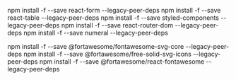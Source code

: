 npm install -f --save react-form --legacy-peer-deps
npm install -f --save react-table --legacy-peer-deps
npm install -f --save styled-components --legacy-peer-deps
npm install -f --save react-router-dom --legacy-peer-deps
npm install -f --save numeral --legacy-peer-deps

npm install -f --save @fortawesome/fontawesome-svg-core --legacy-peer-deps
npm install -f --save @fortawesome/free-solid-svg-icons --legacy-peer-deps
npm install -f --save @fortawesome/react-fontawesome --legacy-peer-deps
